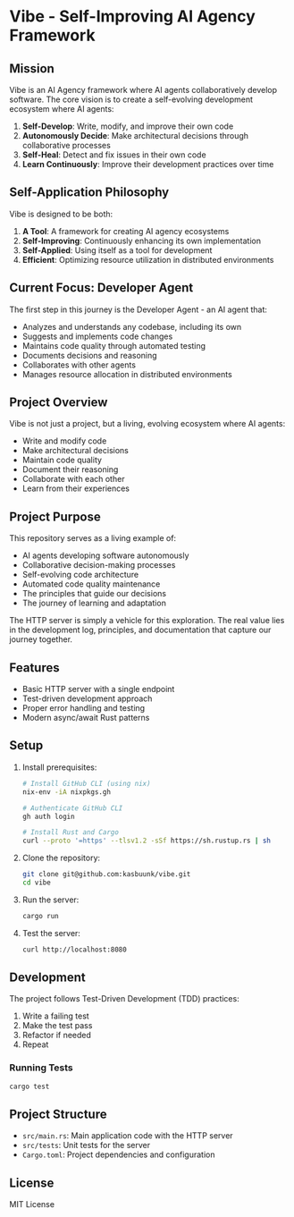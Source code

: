 # Vibe - Self-Improving AI Agency Framework

## Mission

Vibe is an AI Agency framework where AI agents collaboratively develop software. The core vision is to create a self-evolving development ecosystem where AI agents:

1. **Self-Develop**: Write, modify, and improve their own code
2. **Autonomously Decide**: Make architectural decisions through collaborative processes
3. **Self-Heal**: Detect and fix issues in their own code
4. **Learn Continuously**: Improve their development practices over time

## Self-Application Philosophy

Vibe is designed to be both:

1. **A Tool**: A framework for creating AI agency ecosystems
2. **Self-Improving**: Continuously enhancing its own implementation
3. **Self-Applied**: Using itself as a tool for development
4. **Efficient**: Optimizing resource utilization in distributed environments

## Current Focus: Developer Agent

The first step in this journey is the Developer Agent - an AI agent that:

- Analyzes and understands any codebase, including its own
- Suggests and implements code changes
- Maintains code quality through automated testing
- Documents decisions and reasoning
- Collaborates with other agents
- Manages resource allocation in distributed environments

## Project Overview

Vibe is not just a project, but a living, evolving ecosystem where AI agents:

- Write and modify code
- Make architectural decisions
- Maintain code quality
- Document their reasoning
- Collaborate with each other
- Learn from their experiences

## Project Purpose

This repository serves as a living example of:

- AI agents developing software autonomously
- Collaborative decision-making processes
- Self-evolving code architecture
- Automated code quality maintenance
- The principles that guide our decisions
- The journey of learning and adaptation

The HTTP server is simply a vehicle for this exploration. The real value lies in the development log, principles, and documentation that capture our journey together.

## Features

- Basic HTTP server with a single endpoint
- Test-driven development approach
- Proper error handling and testing
- Modern async/await Rust patterns

## Setup

1. Install prerequisites:
   ```bash
   # Install GitHub CLI (using nix)
   nix-env -iA nixpkgs.gh

   # Authenticate GitHub CLI
   gh auth login

   # Install Rust and Cargo
   curl --proto '=https' --tlsv1.2 -sSf https://sh.rustup.rs | sh
   ```

2. Clone the repository:
   ```bash
   git clone git@github.com:kasbuunk/vibe.git
   cd vibe
   ```

3. Run the server:
   ```bash
   cargo run
   ```

4. Test the server:
   ```bash
   curl http://localhost:8080
   ```

## Development

The project follows Test-Driven Development (TDD) practices:

1. Write a failing test
2. Make the test pass
3. Refactor if needed
4. Repeat

### Running Tests

```bash
cargo test
```

## Project Structure

- `src/main.rs`: Main application code with the HTTP server
- `src/tests`: Unit tests for the server
- `Cargo.toml`: Project dependencies and configuration

## License

MIT License
